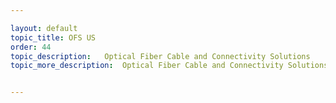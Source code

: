 ```yaml
---

layout: default
topic_title: OFS US
order: 44
topic_description:   Optical Fiber Cable and Connectivity Solutions 
topic_more_description:  Optical Fiber Cable and Connectivity Solutions


---
```

